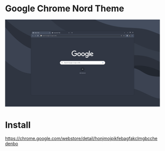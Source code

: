 # Google Chrome Nord Theme

![Thumbnail](https://raw.githubusercontent.com/george-martinec/google-chrome-nord-theme/main/Google%20Chrome%20Nord%20Theme.png)

# Install
https://chrome.google.com/webstore/detail/honjmojpikfebagfakclmgbcchedenbo
